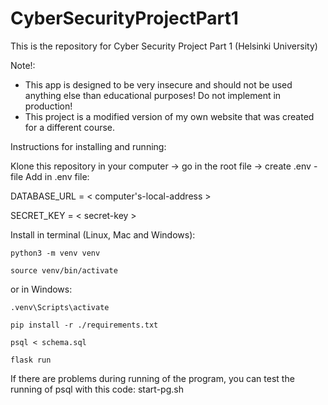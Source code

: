 # CyberSecurityProjectPart1

This is the repository for Cyber Security Project Part 1 (Helsinki University)

Note!:

- This app is designed to be very insecure and should not be used anything else than educational purposes! Do not implement in production!
- This project is a modified version of my own website that was created for a different course.

Instructions for installing and running:

Klone this repository in your computer -> go in the root file -> create .env -file
Add in .env file:

DATABASE_URL = < computer's-local-address >

SECRET_KEY = < secret-key >

Install in terminal (Linux, Mac and Windows):

```
python3 -m venv venv
```

```
source venv/bin/activate
```
or in Windows:

```
.venv\Scripts\activate
```

```
pip install -r ./requirements.txt
```

```
psql < schema.sql
```

```
flask run
```

If there are problems during running of the program, you can test the running of psql with this code: start-pg.sh
